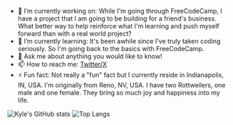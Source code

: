 - 🔭 I’m currently working on: While I'm going through FreeCodeCamp, I have a project that I am going to be building for a friend's business. What better way to help reinforce what I'm learning and push myself forward than with a real world project?
- 🌱 I’m currently learning: It's been awhile since I've truly taken coding seriously. So I'm going back to the basics with FreeCodeCamp.
- 💬 Ask me about anything you would like to know!
- 📫 How to reach me: [Twitter/X](https://twitter.com/kylejohnsondev)
- ⚡ Fun fact: Not really a "fun" fact but I currently reside in Indianapolis, IN, USA. I'm originally from Reno, NV, USA. I have two Rottweilers, one male and one female. They bring so much joy and happiness into my life.

![Kyle's GitHub stats](https://github-readme-stats.vercel.app/api?username=kjohnsondev&show_icons=true&theme=dark) ![Top Langs](https://github-readme-stats.vercel.app/api/top-langs/?username=kjohnsondev&hide_progress=true)
